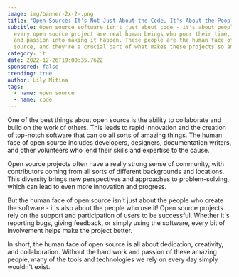 ```yaml
---
image: img/banner-2x-2-.png
title: "Open Source: It's Not Just About the Code, It's About the People"
subtitle: Open source software isn't just about code - it's about people! Behind
  every open source project are real human beings who pour their time, skills,
  and passion into making it happen. These people are the human face of open
  source, and they're a crucial part of what makes these projects so amazing.
category: it
date: 2022-12-26T19:00:35.762Z
sponsored: false
trending: true
author: Lily Mitina
tags:
  - name: open source
  - name: code
---
```

<!--StartFragment-->

One of the best things about open source is the ability to collaborate and build on the work of others. This leads to rapid innovation and the creation of top-notch software that can do all sorts of amazing things. The human face of open source includes developers, designers, documentation writers, and other volunteers who lend their skills and expertise to the cause.

Open source projects often have a really strong sense of community, with contributors coming from all sorts of different backgrounds and locations. This diversity brings new perspectives and approaches to problem-solving, which can lead to even more innovation and progress.

But the human face of open source isn't just about the people who create the software - it's also about the people who use it! Open source projects rely on the support and participation of users to be successful. Whether it's reporting bugs, giving feedback, or simply using the software, every bit of involvement helps make the project better.

In short, the human face of open source is all about dedication, creativity, and collaboration. Without the hard work and passion of these amazing people, many of the tools and technologies we rely on every day simply wouldn't exist.



<!--EndFragment-->